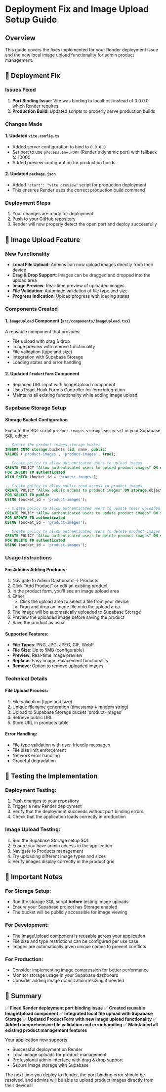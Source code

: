 # Deployment Fix and Image Upload Setup Guide

## Overview
This guide covers the fixes implemented for your Render deployment issue and the new local image upload functionality for admin product management.

## 🚀 Deployment Fix

### Issues Fixed
1. **Port Binding Issue**: Vite was binding to localhost instead of 0.0.0.0, which Render requires
2. **Production Build**: Updated scripts to properly serve production builds

### Changes Made

#### 1. Updated `vite.config.ts`
- Added server configuration to bind to `0.0.0.0`
- Set port to use `process.env.PORT` (Render's dynamic port) with fallback to 10000
- Added preview configuration for production builds

#### 2. Updated `package.json`
- Added `"start": "vite preview"` script for production deployment
- This ensures Render uses the correct production build command

### Deployment Steps
1. Your changes are ready for deployment
2. Push to your GitHub repository
3. Render will now properly detect the open port and deploy successfully

## 📸 Image Upload Feature

### New Functionality
- **Local File Upload**: Admins can now upload images directly from their device
- **Drag & Drop Support**: Images can be dragged and dropped into the upload area
- **Image Preview**: Real-time preview of uploaded images
- **File Validation**: Automatic validation of file type and size
- **Progress Indication**: Upload progress with loading states

### Components Created

#### 1. `ImageUpload` Component (`src/components/ImageUpload.tsx`)
A reusable component that provides:
- File upload with drag & drop
- Image preview with remove functionality
- File validation (type and size)
- Integration with Supabase Storage
- Loading states and error handling

#### 2. Updated `ProductForm` Component
- Replaced URL input with ImageUpload component
- Uses React Hook Form's Controller for form integration
- Maintains all existing functionality while adding image upload

### Supabase Storage Setup

#### Storage Bucket Configuration
Execute the SQL script `product-images-storage-setup.sql` in your Supabase SQL editor:

```sql
-- Create the product-images storage bucket
INSERT INTO storage.buckets (id, name, public) 
VALUES ('product-images', 'product-images', true);

-- Create policy to allow authenticated users to upload images
CREATE POLICY "Allow authenticated users to upload product images" ON storage.objects
FOR INSERT TO authenticated
WITH CHECK (bucket_id = 'product-images');

-- Create policy to allow public read access to product images
CREATE POLICY "Allow public access to product images" ON storage.objects
FOR SELECT TO public
USING (bucket_id = 'product-images');

-- Create policy to allow authenticated users to update their uploaded images
CREATE POLICY "Allow authenticated users to update product images" ON storage.objects
FOR UPDATE TO authenticated
USING (bucket_id = 'product-images');

-- Create policy to allow authenticated users to delete product images
CREATE POLICY "Allow authenticated users to delete product images" ON storage.objects
FOR DELETE TO authenticated
USING (bucket_id = 'product-images');
```

### Usage Instructions

#### For Admins Adding Products:
1. Navigate to Admin Dashboard → Products
2. Click "Add Product" or edit an existing product
3. In the product form, you'll see an image upload area
4. Either:
   - Click the upload area to select a file from your device
   - Drag and drop an image file onto the upload area
5. The image will be automatically uploaded to Supabase Storage
6. Preview the uploaded image before saving the product
7. Save the product as usual

#### Supported Features:
- **File Types**: PNG, JPG, JPEG, GIF, WebP
- **File Size**: Up to 5MB (configurable)
- **Preview**: Real-time image preview
- **Replace**: Easy image replacement functionality
- **Remove**: Option to remove uploaded images

### Technical Details

#### File Upload Process:
1. File validation (type and size)
2. Unique filename generation (timestamp + random string)
3. Upload to Supabase Storage bucket 'product-images'
4. Retrieve public URL
5. Store URL in products table

#### Error Handling:
- File type validation with user-friendly messages
- File size limit enforcement
- Network error handling
- Graceful degradation

## 🔧 Testing the Implementation

### Deployment Testing:
1. Push changes to your repository
2. Trigger a new Render deployment
3. Verify that the deployment succeeds without port binding errors
4. Check that the application loads correctly in production

### Image Upload Testing:
1. Run the Supabase Storage setup SQL
2. Ensure you have admin access to the application
3. Navigate to Products management
4. Try uploading different image types and sizes
5. Verify images display correctly in the product grid

## 🚨 Important Notes

### For Storage Setup:
- Run the storage SQL script **before** testing image uploads
- Ensure your Supabase project has Storage enabled
- The bucket will be publicly accessible for image viewing

### For Development:
- The ImageUpload component is reusable across your application
- File size and type restrictions can be configured per use case
- Images are automatically given unique names to prevent conflicts

### For Production:
- Consider implementing image compression for better performance
- Monitor storage usage in your Supabase dashboard
- Consider adding image optimization/resizing if needed

## 📝 Summary

✅ **Fixed Render deployment port binding issue**
✅ **Created reusable ImageUpload component**
✅ **Integrated local file upload with Supabase Storage**
✅ **Updated ProductForm with new image upload functionality**
✅ **Added comprehensive file validation and error handling**
✅ **Maintained all existing product management features**

Your application now supports:
- Successful deployment on Render
- Local image uploads for product management
- Professional admin interface with drag & drop support
- Secure image storage with Supabase

The next time you deploy to Render, the port binding error should be resolved, and admins will be able to upload product images directly from their devices!
